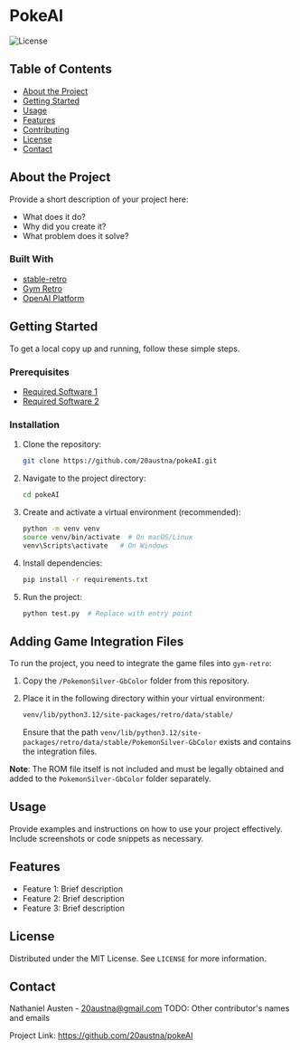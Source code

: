 # PokeAI

![License](https://img.shields.io/badge/license-MIT-blue)

## Table of Contents
- [About the Project](#about-the-project)
- [Getting Started](#getting-started)
- [Usage](#usage)
- [Features](#features)
- [Contributing](#contributing)
- [License](#license)
- [Contact](#contact)

## About the Project

Provide a short description of your project here:
- What does it do?
- Why did you create it?
- What problem does it solve?

### Built With
- [stable-retro](https://github.com/Farama-Foundation/stable-retro)
- [Gym Retro](https://github.com/openai/retro.git)
- [OpenAI Platform](https://platform.openai.com/docs/api-reference/introduction)

## Getting Started

To get a local copy up and running, follow these simple steps.

### Prerequisites
- [Required Software 1](https://link-to-software.com)
- [Required Software 2](https://link-to-software.com)

### Installation
1. Clone the repository:
   ```bash
   git clone https://github.com/20austna/pokeAI.git
   ```
2. Navigate to the project directory:
   ```bash
   cd pokeAI
   ```
3. Create and activate a virtual environment (recommended):
   ```bash
   python -m venv venv
   source venv/bin/activate  # On macOS/Linux
   venv\Scripts\activate   # On Windows
   ```
4. Install dependencies:
   ```bash
   pip install -r requirements.txt
   ```
5. Run the project:
   ```bash
   python test.py  # Replace with entry point
   ```

## Adding Game Integration Files

To run the project, you need to integrate the game files into `gym-retro`:

1. Copy the `/PokemonSilver-GbColor` folder from this repository.
2. Place it in the following directory within your virtual environment:
   
   ```bash
   venv/lib/python3.12/site-packages/retro/data/stable/
   ```

   Ensure that the path `venv/lib/python3.12/site-packages/retro/data/stable/PokemonSilver-GbColor` exists and contains the integration files.

**Note**: The ROM file itself is not included and must be legally obtained and added to the `PokemonSilver-GbColor` folder separately.

## Usage

Provide examples and instructions on how to use your project effectively. Include screenshots or code snippets as necessary.

## Features
- Feature 1: Brief description
- Feature 2: Brief description
- Feature 3: Brief description


## License

Distributed under the MIT License. See `LICENSE` for more information.

## Contact

Nathaniel Austen - 20austna@gmail.com
TODO: Other contributor's names and emails

Project Link: https://github.com/20austna/pokeAI
